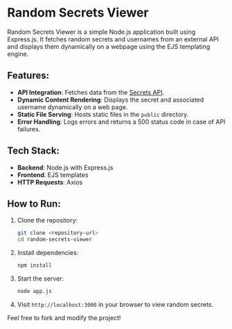 # Random Secrets Viewer

Random Secrets Viewer is a simple Node.js application built using Express.js. It fetches random secrets and usernames from an external API and displays them dynamically on a webpage using the EJS templating engine.

## Features:
- **API Integration**: Fetches data from the [Secrets API](https://secrets-api.appbrewery.com/random).
- **Dynamic Content Rendering**: Displays the secret and associated username dynamically on a web page.
- **Static File Serving**: Hosts static files in the `public` directory.
- **Error Handling**: Logs errors and returns a 500 status code in case of API failures.

## Tech Stack:
- **Backend**: Node.js with Express.js
- **Frontend**: EJS templates
- **HTTP Requests**: Axios

## How to Run:
1. Clone the repository:
   ```bash
   git clone <repository-url>
   cd random-secrets-viewer
   ```
2. Install dependencies:
   ```bash
   npm install
   ```
3. Start the server:
   ```bash
   node app.js
   ```
4. Visit `http://localhost:3000` in your browser to view random secrets.

Feel free to fork and modify the project!
